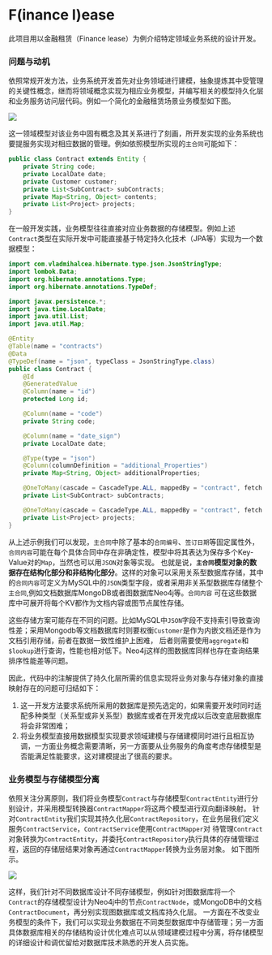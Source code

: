 # F(inance l)ease

此项目用以金融租赁（Finance lease）为例介绍特定领域业务系统的设计开发。

### 问题与动机

依照常规开发方法，业务系统开发首先对业务领域进行建模，抽象提炼其中受管理的关键性概念，继而将领域概念实现为相应业务模型，并编写相关的模型持久化层和业务服务访问层代码。例如一个简化的金融租赁场景业务模型如下图。

![](https://www.plantuml.com/plantuml/png/XL7TIW916BtVf_ZOIsMbxaDy5T6vMpMSzI8gSA4VpJA3I53Cii0A2eFKnHdqPMOSzyfNQFDhTqUwQA_Ed3dV-SwSpL0dMtOg1HiAfJon3OCKAmMG7uDbRQe-cRnlmA41mIUuAxmEGkzDp6ORw7VFP7TW71j6pivI-Zk84uWLlvFNKusGhIir76q8nVh2gwhdkU0TiNXKjo-2FQa7L_DhrMJh4lqGevz6-ESt_g27Vk_pLR2ZFV7RNx67y1Wg8u8rGoAw0yiwIaD8HmgTrjK9oz9jy6KGa6RIETWdvbQ3qRsPj0cbXC2k2NiRSQvKTChPd4DX9vLAc77MxP5I-P-Hlx7Ji1gVYDamVBGQzbTZLzLV0TjSyvfgZjQyBjXKLdbSrx9nAXQzM8XdRFb75Hi5tKHRKAMn-cuyeHrYxIzYHmWl9ikg6yQJpRuUBqEA-My0)

这一领域模型对该业务中固有概念及其关系进行了刻画，所开发实现的业务系统也要提服务实现对相应数据的管理。例如依照模型所实现的`主合同`可能如下：

```java
public class Contract extends Entity {
    private String code;
    private LocalDate date;
    private Customer customer;
    private List<SubContract> subContracts;
    private Map<String, Object> contents;
    private List<Project> projects;
}
```

在一般开发实践，业务模型往往直接对应业务数据的存储模型。例如上述`Contract`类型在实际开发中可能直接基于特定持久化技术（JPA等）实现为一个数据模型：

```java
import com.vladmihalcea.hibernate.type.json.JsonStringType;
import lombok.Data;
import org.hibernate.annotations.Type;
import org.hibernate.annotations.TypeDef;

import javax.persistence.*;
import java.time.LocalDate;
import java.util.List;
import java.util.Map;

@Entity
@Table(name = "contracts")
@Data
@TypeDef(name = "json", typeClass = JsonStringType.class)
public class Contract {
    @Id
    @GeneratedValue
    @Column(name = "id")
    protected Long id;

    @Column(name = "code")
    private String code;

    @Column(name = "date_sign")
    private LocalDate date;

    @Type(type = "json")
    @Column(columnDefinition = "additional_Properties")
    private Map<String, Object> additionalProperties;

    @OneToMany(cascade = CascadeType.ALL, mappedBy = "contract", fetch = FetchType.EAGER)
    private List<SubContract> subContracts;

    @OneToMany(cascade = CascadeType.ALL, mappedBy = "contract", fetch = FetchType.EAGER)
    private List<Project> projects;
}
```

从上述示例我们可以发现，`主合同`中除了基本的`合同编号`、`签订日期`等固定属性外，`合同内容`可能在每个具体合同中存在非确定性，模型中将其表达为保存多个Key-Value对的`Map`，当然也可以用`JSON`对象等实现。
也就是说，**`主合同`模型对象的数据存在结构化部分和非结构化部分**。这样的对象可以采用关系型数据库存储，其中的`合同内容`可定义为MySQL中的`JSON`类型字段，或者采用非关系型数据库存储整个`主合同`,例如文档数据库MongoDB或者图数据库Neo4j等。`合同内容`
可在这些数据库中可展开将每个KV都作为文档内容或图节点属性存储。

这些存储方案可能存在不同的问题。比如MySQL中`JSON`字段不支持索引导致查询性差；采用Mongodb等文档数据库时则要权衡`Customer`是作为内嵌文档还是作为文档引用存储，前者在数据一致性维护上困难，
后者则需要使用`aggregate`和`$lookup`进行查询，性能也相对低下。Neo4j这样的图数据库同样也存在查询结果排序性能差等问题。

因此，代码中的注解提供了持久化层所需的信息实现将业务对象与存储对象的直接映射存在的问题可归结如下：

1. 这一开发方法要求系统所采用的数据库是预先选定的，如果需要开发时同时适配多种类型（关系型或非关系型）数据库或者在开发完成以后改变底层数据库将会非常困难；
2. 将业务模型直接用数据模型实现要求领域建模与存储建模同时进行且相互协调，一方面业务概念需要清晰，另一方面要从业务服务的角度考虑存储模型是否能满足性能要求，这对建模提出了很高的要求。


### 业务模型与存储模型分离

依照关注分离原则，我们将业务模型`Contract`与存储模型`ContractEntity`进行分别设计，并采用模型转换器`ContractMapper`将这两个模型进行双向翻译映射。
针对`ContractEntity`我们实现其持久化层`ContractRepository`，在业务层我们定义服务`ContractService`，`ContractService`使用`ContractMapper`对
待管理`Contract`对象转换为`ContractEntity`，并委托`ContractRepository`执行具体的存储管理过程，返回的存储层结果对象再通过`ContractMapper`转换为业务层对象。
如下图所示。

![](https://www.plantuml.com/plantuml/png/SoWkIImgAStDuKhEIImkLd3EpoifIamkuKBZk-QLP9PKeelw9XOKf1QXYmQd5fLb9gUY2mUb5kGNPvRa5m6DoSilILLGUh9ZoOk6rkUpTppPDUd5tZNFUXSfAIGMA_WPSN7v6IdewI5SW-eCe1H84QehW89sS0qALWhFPYnukg45OYmkfGWZqJLmeNa6tVGNVTkVxfl-TEsCfqqhNgpR_tBwEWKx33tvkhfeGGNK-MJl_kTJLW1LOuOBTdSXMuBF2eH1O5tBfpphd06qXiiXDIy5J01Z6G00)

这样，我们针对不同数据库设计不同存储模型，例如针对图数据库将一个`Contract`的存储模型设计为Neo4j中的节点`ContractNode`，或MongoDB中的文档`ContractDocument`，再分别实现图数据库或文档库持久化层。
一方面在不改变业务模型的条件下，我们可以实现业务数据在不同类型数据库中存储管理；另一方面具体数据库相关的存储结构设计优化难点可以从领域建模过程中分离，将存储模型的详细设计和调优留给对数据库技术熟悉的开发人员实施。
